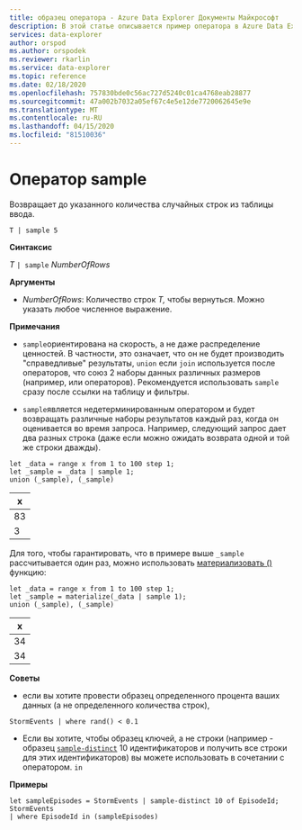 ```yaml
---
title: образец оператора - Azure Data Explorer Документы Майкрософт
description: В этой статье описывается пример оператора в Azure Data Explorer.
services: data-explorer
author: orspod
ms.author: orspodek
ms.reviewer: rkarlin
ms.service: data-explorer
ms.topic: reference
ms.date: 02/18/2020
ms.openlocfilehash: 757830bde0c56ac727d5240c01ca4768eab28877
ms.sourcegitcommit: 47a002b7032a05ef67c4e5e12de7720062645e9e
ms.translationtype: MT
ms.contentlocale: ru-RU
ms.lasthandoff: 04/15/2020
ms.locfileid: "81510036"
---
```

# <a name="sample-operator"></a>Оператор sample

Возвращает до указанного количества случайных строк из таблицы ввода.

```kusto
T | sample 5
```

**Синтаксис**

_T_ `| sample` _NumberOfRows_

**Аргументы**

- _NumberOfRows_: Количество строк _T,_ чтобы вернуться. Можно указать любое численное выражение.

**Примечания**

- `sample`ориентирована на скорость, а не даже распределение ценностей. В частности, это означает, что он не будет производить "справедливые" результаты, `union` если `join` используется после операторов, что союз 2 наборы данных различных размеров (например, или операторов). Рекомендуется использовать `sample` сразу после ссылки на таблицу и фильтры.

- `sample`является недетерминированным оператором и будет возвращать различные наборы результатов каждый раз, когда он оценивается во время запроса. Например, следующий запрос дает два разных строка (даже если можно ожидать возврата одной и той же строки дважды).

```kusto
let _data = range x from 1 to 100 step 1;
let _sample = _data | sample 1;
union (_sample), (_sample)
```

| x   |
| --- |
| 83  |
| 3   |

Для того, чтобы гарантировать, что в примере выше `_sample` рассчитывается один раз, можно использовать [материализовать ()](./materializefunction.md) функцию:

```kusto
let _data = range x from 1 to 100 step 1;
let _sample = materialize(_data | sample 1);
union (_sample), (_sample)
```

| x   |
| --- |
| 34  |
| 34  |

**Советы**

- если вы хотите провести образец определенного процента ваших данных (а не определенного количества строк),

```kusto
StormEvents | where rand() < 0.1
```

- Если вы хотите, чтобы образец ключей, а не строки (например - образец [`sample-distinct`](./sampledistinctoperator.md) 10 идентификаторов и получить все строки для этих идентификаторов) вы можете использовать в сочетании с оператором. `in`

**Примеры**

```kusto
let sampleEpisodes = StormEvents | sample-distinct 10 of EpisodeId;
StormEvents
| where EpisodeId in (sampleEpisodes)
```
